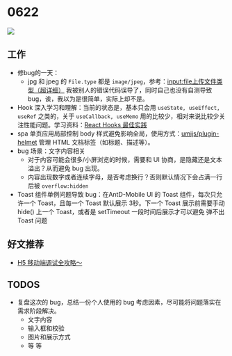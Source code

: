 
# 0622

![](http://h2.ioliu.cn/bing/JonesBeachHarpSeal_ZH-CN9584238333_1920x1080.jpg)

## 工作

- 修bug的一天：
  - jpg 和 jpeg 的 `File.type` 都是 `image/jpeg`，参考：[input:file上传文件类型（超详细）](https://blog.csdn.net/weixin_43648947/article/details/89216622) 我被别人的错误代码误导了，同时自己也没有自测导致bug，诶，我以为是很简单，实际上却不是。
- Hook 深入学习和理解：当前的状态是，基本只会用 `useState, useEffect, useRef` 之类的，关于 `useCallback, useMemo` 用的比较少，相对来说比较少关注性能问题。学习资料：[React Hooks 最佳实践](https://juejin.cn/post/6844904165500518414#heading-9) 
- spa 单页应用局部控制 body 样式避免影响全局，使用方式：[umijs/plugin-helmet](https://umijs.org/zh-CN/plugins/plugin-helmet) 管理 HTML 文档标签（如标题、描述等）。
- bug 场景：文字内容相关
  - 对于内容可能会很多/小屏浏览的时候，需要和 UI 协商，是隐藏还是文本溢出？从而避免 bug 出现。
  - 内容出现数字或者连续字母，是否考虑换行？否则默认情况下会占满一行后被 `overflow:hidden`
- Toast 组件单例问题导致 bug：在AntD-Mobile UI 的 Toast 组件，每次只允许一个 Toast，且每一个 Toast 默认展示 3秒。下一个 Toast 展示前需要手动 hide() 上一个 Toast，或者是 setTimeout 一段时间后展示才可以避免 弹不出 Toast 问题

## 好文推荐

- [H5 移动端调试全攻略～](https://mp.weixin.qq.com/s/6RpE5lRhnX5WXOOkvtfhqw)

## TODOS

- 复盘这次的 bug，总结一份个人使用的 bug 考虑因素，尽可能将问题落实在需求阶段解决。
  - 文字内容
  - 输入框和校验
  - 图片和展示方式
  - 等 等